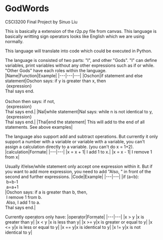 # GodWords
CSCI3200 Final Project by Sinuo Liu

This is basically a extension of the r2p.py file from canvas.
This language is basically writting sign operators looks like English which we are using normally.

This language will translate into code which could be executed in Python.

The language is consisted of two parts: "I", and other "Gods". 
"I" can define variables, print variables without any other expressions such as if or while.
"Other Gods" have each roles within the language.
|Name|Function|Example|
|---|---|---|
|Oschon|if statement and else statement|Oschon says: if y is greater than x, then <br /> &nbsp;{expression} <br /> Thal says end. <br /> <br /> Oschon then says: if not, <br /> &nbsp;{expression} <br /> Thal says end.|
|Nal|while statement|Nal says: while n is not identical to y, <br /> &nbsp;{expression} <br /> Thal says end.|
|Thal|end the statement| This will add to the end of all statements. See above examples|

The language also support add and subtract operations. But currently it only support a number with a variable or variable with a variable, you can't assign a calculation directly to a variable. (you can't do x = 1+2).
|calculation|Formate|
|---|---|
|x = x + 1| I add 1 to x.|
|x = x - 1| I remove 1 from x|

Usually if/else/while statement only accept one expression within it. But if you want to add more expression, you need to add "Also, " in front of the second and further expressions.
|Code|Example|
|---|---|
|if (a<b): <br /> &nbsp;b=b-1 <br /> &nbsp;a=a+1<br />|Oschon says: if a is greater than b, then,<br /> &nbsp;I remove 1 from b.<br /> &nbsp;Also, I add 1 to a.<br />Thal says end.|

Currently operators only have:
|operator|Formate|
|---|---|
|x > y |x is greater than y|
|x < y |x is less than y|
|x >= y|x is greater or equal to y|
|x <= y|x is less or equal to y|
|x == y|x is identical to y|
|x != y|x is not identical to y|
